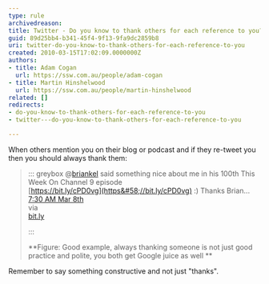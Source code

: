 ```yaml
---
type: rule
archivedreason: 
title: Twitter - Do you know to thank others for each reference to you?
guid: 89d25bb4-b341-45f4-9f13-9fa9dc2859b8
uri: twitter-do-you-know-to-thank-others-for-each-reference-to-you
created: 2010-03-15T17:02:09.0000000Z
authors:
- title: Adam Cogan
  url: https://ssw.com.au/people/adam-cogan
- title: Martin Hinshelwood
  url: https://ssw.com.au/people/martin-hinshelwood
related: []
redirects:
- do-you-know-to-thank-others-for-each-reference-to-you
- twitter---do-you-know-to-thank-others-for-each-reference-to-you

---
```


When others mention you on their blog or podcast and if they re-tweet you then you should always thank them:


> ::: greybox
> @[briankel](http&#58;//twitter.com/briankel) said something nice about me in his 100th This Week On Channel 9 episode <br>      [https://bit.ly/cPD0vg](https&#58;//bit.ly/cPD0vg) :) Thanks Brian... <br>      [7:30 AM Mar 8th](http&#58;//twitter.com/MrHinsh/status/10160987074)<br>      via <br>      [bit.ly](https&#58;//bitly.com/)
> 
> :::
> 
> 
> **Figure: Good example, always thanking someone is not just good practice and polite, you both get Google juice as well
> **


Remember to say something constructive and not just "thanks".

<!--endintro-->
